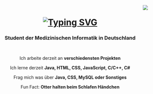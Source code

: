 <img align="right" src="https://visitor-badge.laobi.icu/badge?page_id=danielneu-dev.danielneu-dev&left_color=red&right_color:green&left_text=Hallo%20Besucher" />

<h1 align="center">
  <a href="https://git.io/typing-svg">
    <img src="https://readme-typing-svg.demolab.com?font=Righteous&weight=500&size=25&duration=4000&pause=1000&center=true&vCenter=true&random=false&width=435&lines=Hey!+Hier+ist+Daniel+Neumann!" alt="Typing SVG" />
  </a>
</h1>

<h3 align="center">Student der Medizinischen Informatik in Deutschland</h3>

<br/>

<div align="center">

  Ich arbeite derzeit an **verschiedensten Projekten**

  Ich lerne derzeit **Java, HTML, CSS, JavaScript, C/C++, C#**

  Frag mich was über **Java, CSS, MySQL oder Sonstiges**

  Fun Fact: **Otter halten beim Schlafen Händchen**

</div>

